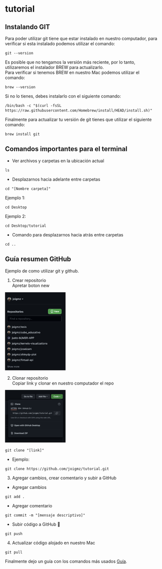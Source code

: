# tutorial

## Instalando GIT
Para poder utilizar git tiene que estar instalado en nuestro computador, para verificar si esta instalado podemos utilizar el comando:

```
git --version
```

Es posible que no tengamos la versión más reciente, por lo tanto, utilizaremos el instalador BREW para actualizarlo.   
Para verificar si tenemos BREW en nuestro Mac podemos utilizar el comando:

```
brew --version
```

Si no lo tienes, debes instalarlo con el siguiente comando:

```
/bin/bash -c "$(curl -fsSL https://raw.githubusercontent.com/Homebrew/install/HEAD/install.sh)"
```

Finalmente para actualizar tu versión de git tienes que utilizar el siguiente comando:

```
brew install git
```

## Comandos importantes para el terminal

* Ver archivos y carpetas en la ubicación actual

```
ls
```

* Desplazarnos hacia adelante entre carpetas

```
cd "[Nombre carpeta]"
```

Ejemplo 1:

```
cd Desktop
```

Ejemplo 2:

```
cd Desktop/tutorial
```

* Comando para desplazarnos hacia atrás entre carpetas
```
cd ..
```

## Guía resumen GitHub

Ejemplo de como utilizar git y github.

1. Crear repositorio  
Apretar boton new  
<img src="fotos/crear.png" alt="Crear repositorio" width="200"/>  

2. Clonar repositorio  
Copiar link y clonar en nuestro computador el repo  
<img src="fotos/clonar.png" alt="Crear repositorio" width="200"/>  

```
git clone "[link]"
```

* Ejemplo:

```
git clone https://github.com/joigmz/tutorial.git
```

3. Agregar cambios, crear comentario y subir a GitHub
* Agregar cambios
```
git add .
```
* Agregar comentario
```
git commit -m "[mensaje descriptivo]"
```
* Subir código a GitHub 🚀 
```
git push
```

4. Actualizar código alojado en nuestro Mac
```
git pull
```
Finalmente dejo un guía con los comandos más usados [Guía](github-git-cheat-sheet.pdf).